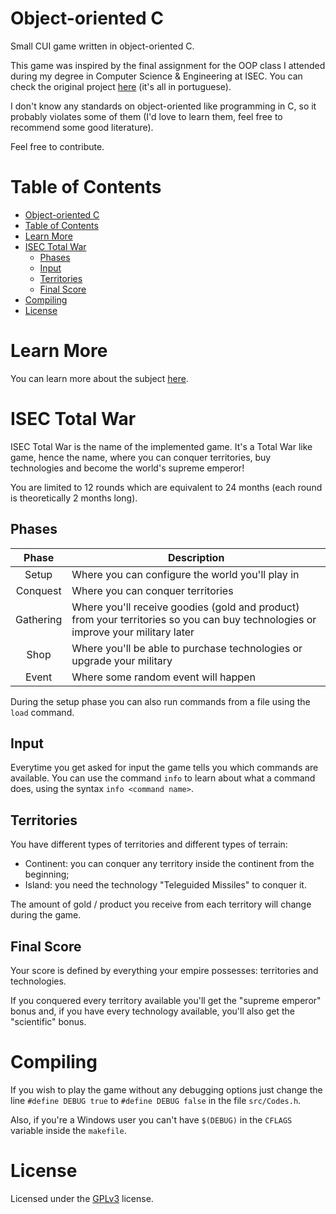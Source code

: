# Object-oriented C

Small CUI game written in object-oriented C.

This game was inspired by the final assignment for the OOP class I attended during my degree in Computer Science & Engineering at ISEC. You can check the original project [here](https://github.com/JOSEALM3IDA/Material-ISEC/tree/main/POO-2020/Trabalho) (it's all in portuguese).

I don't know any standards on object-oriented like programming in C, so it probably violates some of them (I'd love to learn them, feel free to recommend some good literature).

Feel free to contribute.

# Table of Contents

- [Object-oriented C](#object-oriented-c)
- [Table of Contents](#table-of-contents)
- [Learn More](#learn-more)
- [ISEC Total War](#isec-total-war)
  - [Phases](#phases)
  - [Input](#input)
  - [Territories](#territories)
  - [Final Score](#final-score)
- [Compiling](#compiling)
- [License](#license)

# Learn More

You can learn more about the subject [here](LEARNMORE.md).

# ISEC Total War

ISEC Total War is the name of the implemented game. It's a Total War like game, hence the name, where you can conquer territories, buy technologies and become the world's supreme emperor!

You are limited to 12 rounds which are equivalent to 24 months (each round is theoretically 2 months long).

## Phases

| Phase | Description |
| :---: | --- |
| Setup | Where you can configure the world you'll play in |
| Conquest | Where you can conquer territories |
| Gathering | Where you'll receive goodies (gold and product) from your territories so you can buy technologies or improve your military later |
| Shop | Where you'll be able to purchase technologies or upgrade your military |
| Event | Where some random event will happen |

During the setup phase you can also run commands from a file using the `load` command.

## Input

Everytime you get asked for input the game tells you which commands are available. You can use the command `info` to learn about what a command does, using the syntax `info <command name>`.

## Territories

You have different types of territories and different types of terrain:

- Continent: you can conquer any territory inside the continent from the beginning;
- Island: you need the technology "Teleguided Missiles" to conquer it.

The amount of gold / product you receive from each territory will change during the game.

## Final Score

Your score is defined by everything your empire possesses: territories and technologies.

If you conquered every territory available you'll get the "supreme emperor" bonus and, if you have every technology available, you'll also get the "scientific" bonus.

# Compiling

If you wish to play the game without any debugging options just change the line `#define DEBUG true` to `#define DEBUG false` in the file `src/Codes.h`.

Also, if you're a Windows user you can't have `$(DEBUG)` in the `CFLAGS` variable inside the `makefile`.

# License

Licensed under the [GPLv3](LICENSE) license.